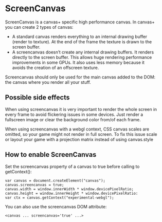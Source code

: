 ScreenCanvas
==============

ScreenCanvas is a canvas+ specific high performance canvas. In canvas+ you can create 2 types of canvas:

* A standard canvas renders everything to an internal drawing buffer (render to texture). At the end of the frame the texture is drawn to the screen buffer.
* A screencanvas doesn’t create any internal drawing buffers. It renders directly to the screen buffer. This allows huge rendering performance improvements in some GPUs. It also uses less memory because it avoids the creation of an offscreen texture.

Screencanvas should only be used for the main canvas added to the DOM: the canvas where you render all your stuff.

## Possible side effects

When using screencanvas it is very important to render the whole screen in every frame to avoid flickering issues in some devices. Just render a fullscreen image or clear the background color from/of each frame.

When using screencanvas with a webgl context, CSS canvas scales are omitted, so your game might not render in full screen. To fix this issue scale or layout your game with a projection matrix instead of using canvas.style

## How to enable ScreenCanvas

Set the screencanvas property of a canvas to true before calling to getContext():
```
var canvas = document.createElement("canvas");
canvas.screencanvas = true;
canvas.width = window.innerWidth * window.devicePixelRatio;
canvas.height = window.innerHeight * window.devicePixelRatio:
var ctx = canvas.getContext("experimental-webgl");
```
You can also use the screencanvas DOM attribute:
```
<canvas ... screencanvas='true' ...>
```
